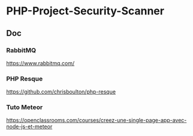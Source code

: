 # PHP-Project-Security-Scanner

## Doc

### RabbitMQ

https://www.rabbitmq.com/

### PHP Resque

https://github.com/chrisboulton/php-resque

### Tuto Meteor

https://openclassrooms.com/courses/creez-une-single-page-app-avec-node-js-et-meteor
